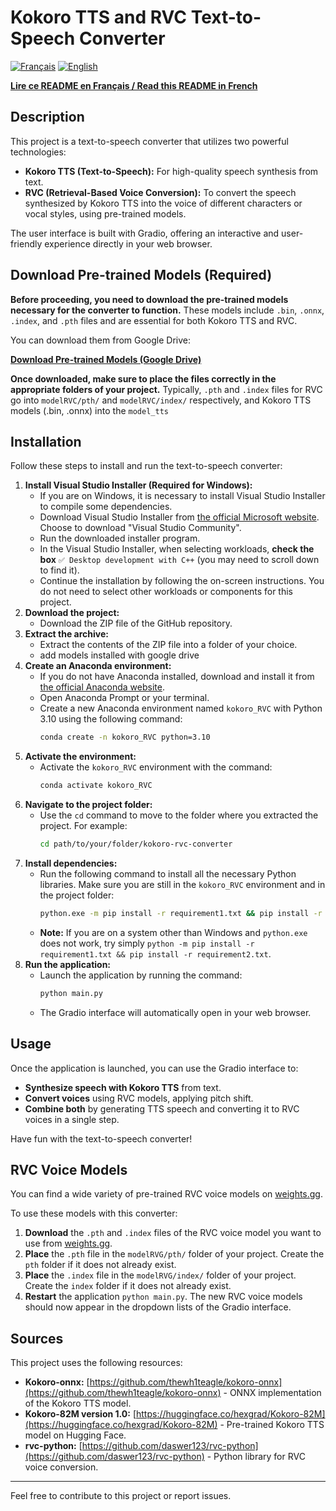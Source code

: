 # Kokoro TTS and RVC Text-to-Speech Converter

[![Français](https://img.shields.io/badge/Langue-Français-blue.svg)](./README.md)
[![English](https://img.shields.io/badge/Language-English-green.svg)](./README_EN.md)

[**Lire ce README en Français / Read this README in French**](./README.md)

## Description

This project is a text-to-speech converter that utilizes two powerful technologies:

*   **Kokoro TTS (Text-to-Speech):** For high-quality speech synthesis from text.
*   **RVC (Retrieval-Based Voice Conversion):** To convert the speech synthesized by Kokoro TTS into the voice of different characters or vocal styles, using pre-trained models.

The user interface is built with Gradio, offering an interactive and user-friendly experience directly in your web browser.

## Download Pre-trained Models (Required)

**Before proceeding, you need to download the pre-trained models necessary for the converter to function.** These models include `.bin`, `.onnx`, `.index`, and `.pth` files and are essential for both Kokoro TTS and RVC.

You can download them from Google Drive:

[**Download Pre-trained Models (Google Drive)**](https://drive.google.com/drive/folders/1G6O0FgyFdwVjn3rMoJZRbg6gC1OrkaI9?usp=sharing)

**Once downloaded, make sure to place the files correctly in the appropriate folders of your project.** Typically, `.pth` and `.index` files for RVC go into `modelRVC/pth/` and `modelRVC/index/` respectively, and Kokoro TTS models (.bin, .onnx) into the `model_tts`
## Installation

Follow these steps to install and run the text-to-speech converter:

1.  **Install Visual Studio Installer (Required for Windows):**
    *   If you are on Windows, it is necessary to install Visual Studio Installer to compile some dependencies.
    *   Download Visual Studio Installer from [the official Microsoft website](https://visualstudio.microsoft.com/fr/downloads/). Choose to download "Visual Studio Community".
    *   Run the downloaded installer program.
    *   In the Visual Studio Installer, when selecting workloads, **check the box** `✅ Desktop development with C++` (you may need to scroll down to find it).
    *   Continue the installation by following the on-screen instructions. You do not need to select other workloads or components for this project.
2.  **Download the project:**
    *   Download the ZIP file of the GitHub repository.
3.  **Extract the archive:**
    *   Extract the contents of the ZIP file into a folder of your choice.
    *   add models installed with google drive
4.  **Create an Anaconda environment:**
    *   If you do not have Anaconda installed, download and install it from [the official Anaconda website](https://www.anaconda.com/products/distribution).
    *   Open Anaconda Prompt or your terminal.
    *   Create a new Anaconda environment named `kokoro_RVC` with Python 3.10 using the following command:
        ```bash
        conda create -n kokoro_RVC python=3.10
        ```
5.  **Activate the environment:**
    *   Activate the `kokoro_RVC` environment with the command:
        ```bash
        conda activate kokoro_RVC
        ```
6.  **Navigate to the project folder:**
    *   Use the `cd` command to move to the folder where you extracted the project. For example:
        ```bash
        cd path/to/your/folder/kokoro-rvc-converter
        ```
7.  **Install dependencies:**
    *   Run the following command to install all the necessary Python libraries. Make sure you are still in the `kokoro_RVC` environment and in the project folder:
        ```bash
        python.exe -m pip install -r requirement1.txt && pip install -r requirement2.txt
        ```
    *   **Note:** If you are on a system other than Windows and `python.exe` does not work, try simply `python -m pip install -r requirement1.txt && pip install -r requirement2.txt`.
8.  **Run the application:**
    *   Launch the application by running the command:
        ```bash
        python main.py
        ```
    *   The Gradio interface will automatically open in your web browser.

## Usage

Once the application is launched, you can use the Gradio interface to:

*   **Synthesize speech with Kokoro TTS** from text.
*   **Convert voices** using RVC models, applying pitch shift.
*   **Combine both** by generating TTS speech and converting it to RVC voices in a single step.

Have fun with the text-to-speech converter!

## RVC Voice Models

You can find a wide variety of pre-trained RVC voice models on [weights.gg](https://www.weights.gg/).

To use these models with this converter:

1.  **Download** the `.pth` and `.index` files of the RVC voice model you want to use from [weights.gg](https://www.weights.gg/).
2.  **Place** the `.pth` file in the `modelRVG/pth/` folder of your project. Create the `pth` folder if it does not already exist.
3.  **Place** the `.index` file in the `modelRVG/index/` folder of your project. Create the `index` folder if it does not already exist.
4.  **Restart** the application `python main.py`. The new RVC voice models should now appear in the dropdown lists of the Gradio interface.

## Sources

This project uses the following resources:

*   **Kokoro-onnx:** [https://github.com/thewh1teagle/kokoro-onnx](https://github.com/thewh1teagle/kokoro-onnx) - ONNX implementation of the Kokoro TTS model.
*   **Kokoro-82M version 1.0:** [https://huggingface.co/hexgrad/Kokoro-82M](https://huggingface.co/hexgrad/Kokoro-82M) - Pre-trained Kokoro TTS model on Hugging Face.
*   **rvc-python:** [https://github.com/daswer123/rvc-python](https://github.com/daswer123/rvc-python) - Python library for RVC voice conversion.

---

Feel free to contribute to this project or report issues.

